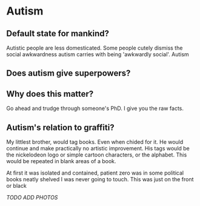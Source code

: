 # Autism

## Default state for mankind?

Autistic people are less domesticated. Some people cutely dismiss the social awkwardness autism carries with being 'awkwardly social'. Autism 

## Does autism give superpowers?

## Why does this matter?

Go ahead and trudge through someone's PhD. I give you the raw facts. 

## Autism's relation to graffiti?

My littlest brother, would tag books. Even when chided for it. He would continue and make practically no artistic improvement. His tags would be the nickelodeon logo or simple cartoon characters, or the alphabet. This would be repeated in blank areas of a book.

At first it was isolated and contained, patient zero was in some political books neatly shelved I was never going to touch. This was just on the front or black 

*TODO ADD PHOTOS*

